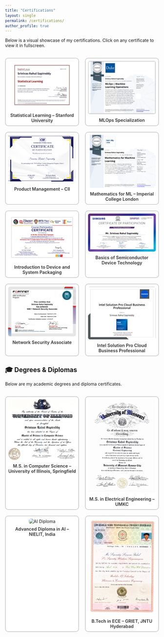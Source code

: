 ```yaml
---
title: "Certifications"
layout: single
permalink: /certifications/
author_profile: true
---
```


Below is a visual showcase of my certifications. Click on any certificate to view it in fullscreen.

<style>
.cert-grid {
  display: grid;
  grid-template-columns: repeat(auto-fit, minmax(220px, 1fr));
  gap: 1.2rem;
  margin-top: 2rem;
}

.cert-card {
  text-align: center;
  border: 2px solid #ccc;
  border-radius: 10px;
  padding: 0.5rem;
  background: #fff;
  transition: 0.2s ease;
}

.cert-card:hover {
  transform: scale(1.02);
  border-color: #1a73e8;
}

.cert-card img {
  width: 100%;
  border-radius: 6px;
  cursor: pointer;
}

.cert-title {
  margin-top: 0.5rem;
  font-size: 0.9rem;
  font-weight: 600;
  color: #333;
}

.lightbox {
  position: fixed;
  top: 0; left: 0;
  width: 100vw; height: 100vh;
  background: rgba(0, 0, 0, 0.9);
  display: flex;
  align-items: center;
  justify-content: center;
  z-index: 1000;
  display: none;
}

.lightbox img {
  max-width: 90vw;
  max-height: 90vh;
  border-radius: 12px;
  box-shadow: 0 0 20px rgba(255, 255, 255, 0.2);
}
</style>

<div class="cert-grid" id="certGrid">
  <div class="cert-card">
    <img src="/images/statistical_learning.png" alt="Statistical Learning">
    <div class="cert-title">Statistical Learning – Stanford University</div>
  </div>
  <div class="cert-card">
    <img src="/images/mlops_specialization.jpg" alt="MLOps Specialization">
    <div class="cert-title">MLOps Specialization</div>
  </div>
  <div class="cert-card">
    <img src="/images/product_management.png" alt="Product Management">
    <div class="cert-title">Product Management – CII</div>
  </div>
  <div class="cert-card">
    <img src="/images/mathematics_ml.png" alt="Mathematics for ML">
    <div class="cert-title">Mathematics for ML – Imperial College London</div>
  </div>
  <div class="cert-card">
    <img src="/images/device_packaging.png" alt="Device Packaging">
    <div class="cert-title">Introduction to Device and System Packaging</div>
  </div>
  <div class="cert-card">
    <img src="/images/semiconductor_basics.png" alt="Semiconductor Basics">
    <div class="cert-title">Basics of Semiconductor Device Technology</div>
  </div>
  <div class="cert-card">
    <img src="/images/network_security.jpeg" alt="Network Security">
    <div class="cert-title">Network Security Associate</div>
  </div>
  <div class="cert-card">
    <img src="/images/intel_cloud.png" alt="Intel Cloud">
    <div class="cert-title">Intel Solution Pro Cloud Business Professional</div>
  </div>
  <!-- Add more certification cards as needed -->
</div>

## 🎓 Degrees & Diplomas

Below are my academic degrees and diploma certificates.

<div class="cert-grid" id="degreeGrid">
  <div class="cert-card">
    <img src="/images/ms_cs_uis.png" alt="MS CS Degree">
    <div class="cert-title">M.S. in Computer Science – University of Illinois, Springfield</div>
  </div>
  <div class="cert-card">
    <img src="/images/ms_ee_umkc.png" alt="MS EE Degree">
    <div class="cert-title">M.S. in Electrical Engineering – UMKC</div>
  </div>
  <div class="cert-card">
    <img src="/images/advanced_ai_nielit.png" alt="AI Diploma">
    <div class="cert-title">Advanced Diploma in AI – NIELIT, India</div>
  </div>
  <div class="cert-card">
    <img src="/images/btech_ece.png" alt="B.Tech ECE">
    <div class="cert-title">B.Tech in ECE – GRIET, JNTU Hyderabad</div>
  </div>
</div>

<!-- Lightbox -->
<div class="lightbox" id="lightbox">
  <img id="lightbox-img" src="" alt="">
</div>

<script>
document.addEventListener("DOMContentLoaded", function () {
  const images = document.querySelectorAll("#certGrid img");
  const lightbox = document.getElementById("lightbox");
  const lightboxImg = document.getElementById("lightbox-img");

  images.forEach(img => {
    img.addEventListener("click", () => {
      lightboxImg.src = img.src;
      lightbox.style.display = "flex";
    });
  });

  lightbox.addEventListener("click", () => {
    lightbox.style.display = "none";
    lightboxImg.src = "";
  });
});
</script>
